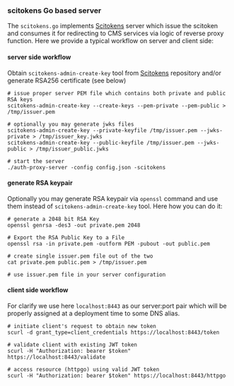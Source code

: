 ### scitokens Go based server
The `scitokens.go` implements [Scitokens](https://scitokens.org/)
server which issue the scitoken and consumes it for redirecting
to CMS services via logic of reverse proxy function. Here we provide
a typical workflow on server and client side:

#### server side workflow
Obtain `scitokens-admin-create-key`
tool from [Scitokens](https://github.com/scitokens/scitokens) repository
and/or generate RSA256 certificate (see below)

```
# issue proper server PEM file which contains both private and public RSA keys
scitokens-admin-create-key --create-keys --pem-private --pem-public > /tmp/issuer.pem

# optionally you may generate jwks files
scitokens-admin-create-key --private-keyfile /tmp/issuer.pem --jwks-private > /tmp/issuer_key.jwks
scitokens-admin-create-key --public-keyfile /tmp/issuer.pem --jwks-public > /tmp/issuer_public.jwks

# start the server
./auth-proxy-server -config config.json -scitokens
```

#### generate RSA keypair
Optionally you may generate RSA keypair via `openssl` command and use them
instead of `scitokens-admin-create-key` tool. Here how you can do it:
```
# generate a 2048 bit RSA Key
openssl genrsa -des3 -out private.pem 2048

# Export the RSA Public Key to a File
openssl rsa -in private.pem -outform PEM -pubout -out public.pem

# create single issuer.pem file out of the two
cat private.pem public.pem > /tmp/issuer.pem

# use issuer.pem file in your server configuration
```

#### client side workflow
For clarify we use here `localhost:8443` as our server:port pair which will
be properly assigned at a deployment time to some DNS alias.
```
# initiate client's request to obtain new token
scurl -d grant_type=client_credentials https://localhost:8443/token

# validate client with existing JWT token
scurl -H "Authorization: bearer $token" https://localhost:8443/validate

# access resource (httpgo) using valid JWT token
scurl -H "Authorization: bearer $token" https://localhost:8443/httpgo
```
